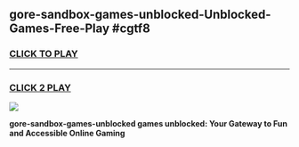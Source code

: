 
## gore-sandbox-games-unblocked-Unblocked-Games-Free-Play #cgtf8
<h3>
<a href="https://us.freeplayer.one?title=gore-sandbox-games-unblocked&ref=9M">CLICK TO PLAY</a></h3>
<hr>

<h3>
<a href="https://us.freeplayer.one?title=gore-sandbox-games-unblocked&ref=9M">CLICK 2 PLAY</a>
  
</h3>

<a href="https://us.freeplayer.one?title=gore-sandbox-games-unblocked&ref=9M"><img src="https://clearcache.store/games.png"></a>


**gore-sandbox-games-unblocked games unblocked: Your Gateway to Fun and Accessible Online Gaming**
